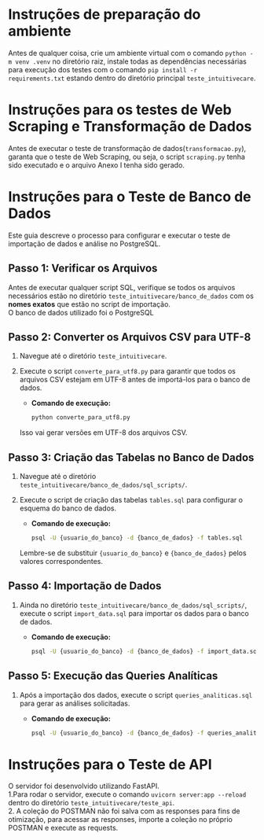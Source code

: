 # Instruções de preparação do ambiente

Antes de qualquer coisa, crie um ambiente virtual com o comando `python -m venv .venv` no diretório raiz, instale todas as dependências necessárias para execução dos testes com o comando `pip install -r requirements.txt` estando dentro do diretório principal `teste_intuitivecare`.

# Instruções para os testes de Web Scraping e Transformação de Dados

Antes de executar o teste de transformação de dados(`transformacao.py`), garanta que o teste de Web Scraping, ou seja, o script `scraping.py` tenha sido executado e o arquivo Anexo I tenha sido gerado.

# Instruções para o Teste de Banco de Dados

Este guia descreve o processo para configurar e executar o teste de importação de dados e análise no PostgreSQL.

## Passo 1: Verificar os Arquivos

Antes de executar qualquer script SQL, verifique se todos os arquivos necessários estão no diretório `teste_intuitivecare/banco_de_dados` com os **nomes exatos** que estão no script de importação.  
O banco de dados utilizado foi o PostgreSQL
## Passo 2: Converter os Arquivos CSV para UTF-8

1. Navegue até o diretório `teste_intuitivecare`.
2. Execute o script `converte_para_utf8.py` para garantir que todos os arquivos CSV estejam em UTF-8 antes de importá-los para o banco de dados.
   - **Comando de execução:**

     ```bash
     python converte_para_utf8.py
     ```

   Isso vai gerar versões em UTF-8 dos arquivos CSV.

## Passo 3: Criação das Tabelas no Banco de Dados

1. Navegue até o diretório `teste_intuitivecare/banco_de_dados/sql_scripts/`.
2. Execute o script de criação das tabelas `tables.sql` para configurar o esquema do banco de dados.
   - **Comando de execução:**

     ```bash
     psql -U {usuario_do_banco} -d {banco_de_dados} -f tables.sql
     ```

   Lembre-se de substituir `{usuario_do_banco}` e `{banco_de_dados}` pelos valores correspondentes.

## Passo 4: Importação de Dados

1. Ainda no diretório `teste_intuitivecare/banco_de_dados/sql_scripts/`, execute o script `import_data.sql` para importar os dados para o banco de dados.
   - **Comando de execução:**

     ```bash
     psql -U {usuario_do_banco} -d {banco_de_dados} -f import_data.sql
     ```

## Passo 5: Execução das Queries Analíticas

1. Após a importação dos dados, execute o script `queries_analiticas.sql` para gerar as análises solicitadas.
   - **Comando de execução:**

     ```bash
     psql -U {usuario_do_banco} -d {banco_de_dados} -f queries_analiticas.sql
     ```  
# Instruções para o Teste de API  
O servidor foi desenvolvido utilizando FastAPI.  
1.Para rodar o servidor, execute o comando `uvicorn server:app --reload` dentro do diretório `teste_intuitivecare/teste_api`.  
2. A coleção do POSTMAN não foi salva com as responses para fins de otimização, para acessar as responses, importe a coleção no próprio POSTMAN e execute as requests.  

